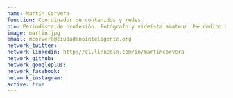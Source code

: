```yaml
---
name: Martín Corvera
function: Coordinador de contenidos y redes
bio: Periodista de profesión. Fotógrafo y videísta amateur. Me dedico a comunicar porque la información es de todos y todas.
image: martin.jpg
email: mcorvera@ciudadanointeligente.org
network_twitter:
network_linkedin: http://cl.linkedin.com/in/martincorvera
network_github:
network_googleplus:
network_facebook:
network_instagram:
active: true
---
```


